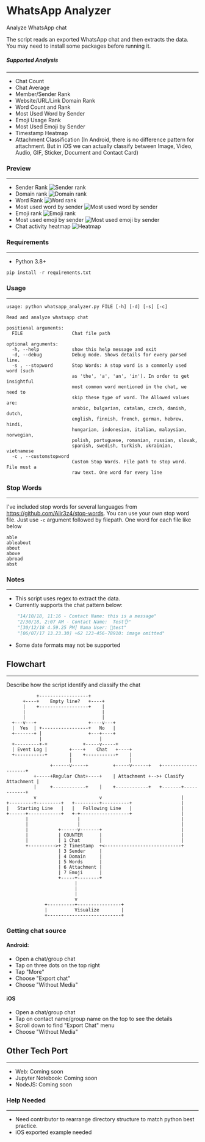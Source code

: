 # WhatsApp Analyzer

Analyze WhatsApp chat

The script reads an exported WhatsApp chat and then extracts the data. You may need to install some packages before running it.

##### Supported Analysis

---

- Chat Count
- Chat Average
- Member/Sender Rank
- Website/URL/Link Domain Rank
- Word Count and Rank
- Most Used Word by Sender
- Emoji Usage Rank
- Most Used Emoji by Sender
- Timestamp Heatmap
- Attachment Classification (In Android, there is no difference pattern for attachment. But in iOS we can actually classify between Image, Video, Audio, GIF, Sticker, Document and Contact Card)

### Preview

---

- Sender Rank
  ![Sender rank](https://i.imgur.com/5MnQRhV.png)
- Domain rank
  ![Domain rank](https://i.imgur.com/jASt34p.png)
- Word Rank
  ![Word rank](https://i.imgur.com/NmfWGSa.png)
- Most used word by sender
  ![Most used word by sender](https://i.imgur.com/GdtzLFy.png)
- Emoji rank
  ![Emoji rank](https://i.imgur.com/PqCVcej.png)
- Most used emoji by sender
  ![Most used emoji by sender](https://i.imgur.com/DauFsMx.png)
- Chat activity heatmap
  ![Heatmap](https://i.imgur.com/6KyNJF2.png)

### Requirements

---

- Python 3.8+

```python
pip install -r requirements.txt
```

### Usage

---



```shell
usage: python whatsapp_analyzer.py FILE [-h] [-d] [-s] [-c]

Read and analyze whatsapp chat

positional arguments:
  FILE                  Chat file path

optional arguments:
  -h, --help            show this help message and exit
  -d, --debug           Debug mode. Shows details for every parsed line.
  -s , --stopword       Stop Words: A stop word is a commonly used word (such
                        as 'the', 'a', 'an', 'in'). In order to get insightful
                        most common word mentioned in the chat, we need to
                        skip these type of word. The Allowed values are:
                        arabic, bulgarian, catalan, czech, danish, dutch,
                        english, finnish, french, german, hebrew, hindi,
                        hungarian, indonesian, italian, malaysian, norwegian,
                        polish, portuguese, romanian, russian, slovak,
                        spanish, swedish, turkish, ukrainian, vietnamese
  -c , --customstopword 
                        Custom Stop Words. File path to stop word. File must a
                        raw text. One word for every line
```

### Stop Words

---

I've included stop words for several languages from https://github.com/Alir3z4/stop-words.
You can use your own stop word file.
Just use `-c` argument followed by filepath.
One word for each file like below

```
able
ableabout
about
above
abroad
abst
```

### Notes

---

- This script uses regex to extract the data.
- Currently supports the chat pattern below:

```python
    "14/10/18, 11:16 - Contact Name: this is a message"
    "2/30/18, 2:07 AM - Contact Name:  Test👌"
    "[30/12/18 4.59.25 PM] Nama User: 🙏test"
    "[06/07/17 13.23.30] ‪+62 123-456-78910‬: image omitted"
```

- Some date formats may not be supported

## Flowchart

---

Describe how the script identify and classify the chat

```
           +------------------+
      +----+    Empty line?   +----+
      |    +------------------+    |
      |                            |
      |                            |
  +---v---+                   +----v---+
  |  Yes  | +-----------------+   No   |
  +-------+ |                 +---+----+
            |                     |
  +---------+-+             +-----v-----+
  | Event Log |        +----+    Chat   +----+
  +-----------+        |    +-----------+    |
                       |                     |
                +------v-----+         +-----v------+   +--------------------+
          +-----+Regular Chat+----+    | Attachment +-->+ Clasify Attachment |
          |     +------------+    |    +------------+   +-------+------------+
          v                       v                             |
+---------+---------+   +---------+----------+                  |
|   Starting Line   |   |   Following Line   |                  |
+------+------------+   +-+------------------+                  |
       |                  |                                     |
       |                  |                                     |
       |           +------v-------+                             |
       |           | COUNTER      |                             |
       |           | 1 Chat       |                             |
       +---------->+ 2 Timestamp  +<----------------------------+
                   | 3 Sender     |
                   | 4 Domain     |
                   | 5 Words      |
                   | 6 Attachment |
                   | 7 Emoji      |
                   +-----+--------+
                         |
                         |
                         |
                         v
              +----------+----------------+
              |          Visualize        |
              +---------------------------+
```

### Getting chat source

#### Android:

- Open a chat/group chat
- Tap on three dots on the top right
- Tap "More"
- Choose "Export chat"
- Choose "Without Media"

#### iOS

- Open a chat/group chat
- Tap on contact name/group name on the top to see the details
- Scroll down to find "Export Chat" menu
- Choose "Without Media"

## Other Tech Port

---

- Web: Coming soon
- Jupyter Notebook: Coming soon
- NodeJS: Coming soon

### Help Needed

---

- Need contributor to rearrange directory structure to match python best practice.
- iOS exported example needed
